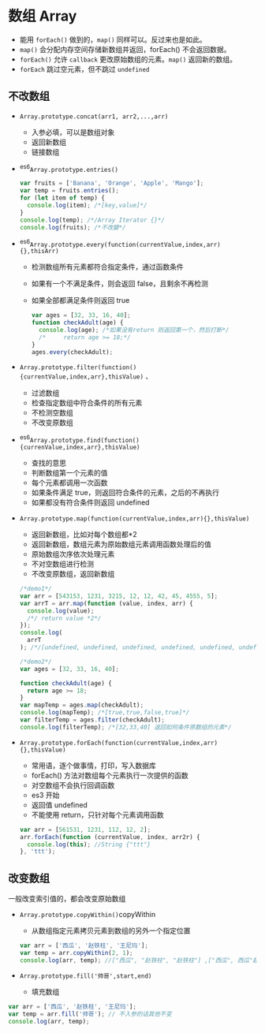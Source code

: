 # 数组 Array

- 能用 `forEach()` 做到的，`map()` 同样可以。反过来也是如此。
- `map()` 会分配内存空间存储新数组并返回，forEach() 不会返回数据。
- `forEach()` 允许 `callback` 更改原始数组的元素。`map()` 返回新的数组。
- `forEach` 跳过空元素，但不跳过 `undefined`

## 不改数组

- `Array.prototype.concat(arr1, arr2,...,arr)`

  - 入参必填，可以是数组对象
  - 返回新数组
  - 链接数组

- <sup>es6</sup>`Array.prototype.entries()`

  ```js
  var fruits = ['Banana', 'Orange', 'Apple', 'Mango'];
  var temp = fruits.entries();
  for (let item of temp) {
    console.log(item); /*[key,value]*/
  }
  console.log(temp); /*/Array Iterator {}*/
  console.log(fruits); /*不改變*/
  ```

- <sup>es6</sup>`Array.prototype.every(function(currentValue,index,arr){},thisArr)`

  - 检测数组所有元素都符合指定条件，通过函数条件
  - 如果有一个不满足条件，则会返回 false，且剩余不再检测
  - 如果全部都满足条件则返回 true

    ```js
    var ages = [32, 33, 16, 40];
    function checkAdult(age) {
      console.log(age); /*如果没有return 则返回第一个，然后打断*/
      /*     return age >= 18;*/
    }
    ages.every(checkAdult);
    ```

- `Array.prototype.filter(function(){currentValue,index,arr},thisValue)`
  、

  - 过滤数组
  - 检查指定数组中符合条件的所有元素
  - 不检测空数组
  - 不改变原数组

- <sup>es6</sup>`Array.prototype.find(function(){currenValue,index,arr},thisValue)`

  - 查找的意思
  - 判断数组第一个元素的值
  - 每个元素都调用一次函数
  - 如果条件满足 true，则返回符合条件的元素，之后的不再执行
  - 如果都没有符合条件则返回 undefined

- `Array.prototype.map(function(currentValue,index,arr){},thisValue)`

  - 返回新数组，比如对每个数组都\*2
  - 返回新数组，数组元素为原始数组元素调用函数处理后的值
  - 原始数组次序依次处理元素
  - 不对空数组进行检测
  - 不改变原数组，返回新数组

  ```js
  /*demo1*/
  var arr = [543153, 1231, 3215, 12, 12, 42, 45, 4555, 5];
  var arrT = arr.map(function (value, index, arr) {
    console.log(value);
    /*/ return value *2*/
  });
  console.log(
    arrT
  ); /*/[undefined, undefined, undefined, undefined, undefined, undefined, undefined, undefined, undefined]*/

  /*demo2*/
  var ages = [32, 33, 16, 40];

  function checkAdult(age) {
    return age >= 18;
  }
  var mapTemp = ages.map(checkAdult);
  console.log(mapTemp); /*[true,true,false,true]*/
  var filterTemp = ages.filter(checkAdult);
  console.log(filterTemp); /*[32,33,40] 返回如何条件原数组的元素*/
  ```

- `Array.prototype.forEach(function(currentValue,index,arr){},thisValue)`

  - 常用语，逐个做事情，打印，写入数据库
  - forEach() 方法对数组每个元素执行一次提供的函数
  - 对空数组不会执行回调函数
  - es3 开始
  - 返回值 undefined
  - 不能使用 return，只针对每个元素调用函数

  ```js
  var arr = [561531, 1231, 112, 12, 2];
  arr.forEach(function (currentValue, index, arr2r) {
    console.log(this); //String {"ttt"}
  }, 'ttt');
  ```

## 改变数组

一般改变索引值的，都会改变原始数组

- `Array.prototype.copyWithin()`copyWithin

  - 从数组指定元素拷贝元素到数组的另外一个指定位置

  ```js
  var arr = ['西瓜', '赵铁柱', '王尼玛'];
  var temp = arr.copyWithin(2, 1);
  console.log(arr, temp); //["西瓜", "赵铁柱", "赵铁柱"] ,["西瓜", 西瓜"赵铁柱", "赵铁柱"]
  ```

- `Array.prototype.fill('帅哥',start,end)`
  - 填充数组

```js
var arr = ['西瓜', '赵铁柱', '王尼玛'];
var temp = arr.fill('帅哥'); // 不入参的话其他不变
console.log(arr, temp);
```
